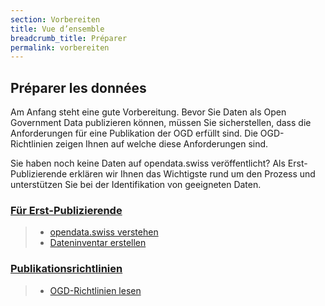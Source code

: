 ```yaml
---
section: Vorbereiten
title: Vue d’ensemble
breadcrumb_title: Préparer
permalink: vorbereiten
---
```


## Préparer les données

Am Anfang steht eine gute Vorbereitung. Bevor Sie Daten als Open
Government Data publizieren können, müssen Sie sicherstellen,
dass die Anforderungen für eine Publikation der OGD erfüllt sind.
Die OGD-Richtlinien zeigen Ihnen auf welche diese Anforderungen sind.

Sie haben noch keine Daten auf opendata.swiss veröffentlicht?
Als Erst-Publizierende erklären wir Ihnen das Wichtigste
rund um den Prozess und unterstützen Sie bei der Identifikation
von geeigneten Daten.

### [Für Erst-Publizierende](erstpublizierende.md)

> - [opendata.swiss verstehen](erstpublizierende/opendata-swiss-verstehen.md)
> - [Dateninventar erstellen](erstpublizierende/dateninventar-erstellen.md)

### [Publikationsrichtlinien](publikationsrichtlinien.md)

> - [OGD-Richtlinien lesen](publikationsrichtlinien.md)
